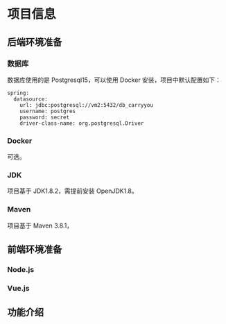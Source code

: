 # 项目信息
## 后端环境准备
### 数据库

数据库使用的是 Postgresql15，可以使用 Docker 安装，项目中默认配置如下：

```properties
spring:
  datasource:
    url: jdbc:postgresql://vm2:5432/db_carryyou
    username: postgres
    password: secret
    driver-class-name: org.postgresql.Driver
```

### Docker

可选。

### JDK

项目基于 JDK1.8.2，需提前安装 OpenJDK1.8。

### Maven

项目基于 Maven 3.8.1，

## 前端环境准备
### Node.js
### Vue.js
## 功能介绍
